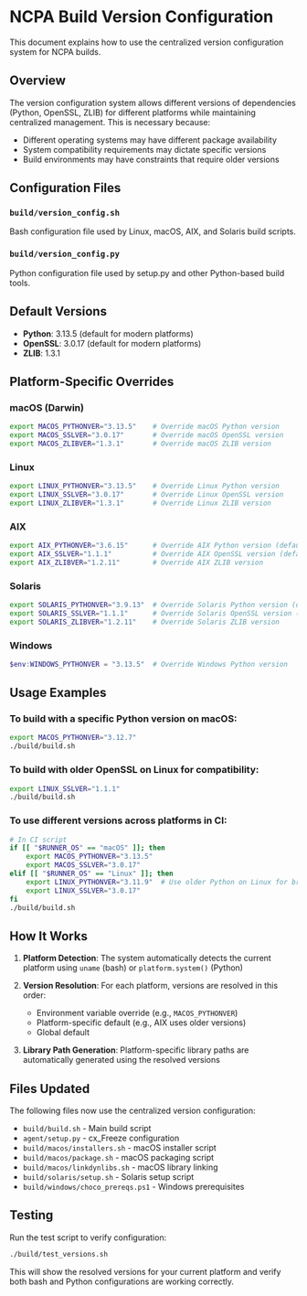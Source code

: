 # NCPA Build Version Configuration

This document explains how to use the centralized version configuration system for NCPA builds.

## Overview

The version configuration system allows different versions of dependencies (Python, OpenSSL, ZLIB) for different platforms while maintaining centralized management. This is necessary because:

- Different operating systems may have different package availability
- System compatibility requirements may dictate specific versions
- Build environments may have constraints that require older versions

## Configuration Files

### `build/version_config.sh`
Bash configuration file used by Linux, macOS, AIX, and Solaris build scripts.

### `build/version_config.py`
Python configuration file used by setup.py and other Python-based build tools.

## Default Versions

- **Python**: 3.13.5 (default for modern platforms)
- **OpenSSL**: 3.0.17 (default for modern platforms) 
- **ZLIB**: 1.3.1

## Platform-Specific Overrides

### macOS (Darwin)
```bash
export MACOS_PYTHONVER="3.13.5"    # Override macOS Python version
export MACOS_SSLVER="3.0.17"       # Override macOS OpenSSL version
export MACOS_ZLIBVER="1.3.1"       # Override macOS ZLIB version
```

### Linux
```bash
export LINUX_PYTHONVER="3.13.5"    # Override Linux Python version
export LINUX_SSLVER="3.0.17"       # Override Linux OpenSSL version
export LINUX_ZLIBVER="1.3.1"       # Override Linux ZLIB version
```

### AIX
```bash
export AIX_PYTHONVER="3.6.15"      # Override AIX Python version (defaults to older version)
export AIX_SSLVER="1.1.1"          # Override AIX OpenSSL version (defaults to 1.x)
export AIX_ZLIBVER="1.2.11"        # Override AIX ZLIB version
```

### Solaris
```bash
export SOLARIS_PYTHONVER="3.9.13"  # Override Solaris Python version (defaults to older version)
export SOLARIS_SSLVER="1.1.1"      # Override Solaris OpenSSL version (defaults to 1.x)
export SOLARIS_ZLIBVER="1.2.11"    # Override Solaris ZLIB version
```

### Windows
```powershell
$env:WINDOWS_PYTHONVER = "3.13.5"  # Override Windows Python version
```

## Usage Examples

### To build with a specific Python version on macOS:
```bash
export MACOS_PYTHONVER="3.12.7"
./build/build.sh
```

### To build with older OpenSSL on Linux for compatibility:
```bash
export LINUX_SSLVER="1.1.1"
./build/build.sh
```

### To use different versions across platforms in CI:
```bash
# In CI script
if [[ "$RUNNER_OS" == "macOS" ]]; then
    export MACOS_PYTHONVER="3.13.5"
    export MACOS_SSLVER="3.0.17"
elif [[ "$RUNNER_OS" == "Linux" ]]; then
    export LINUX_PYTHONVER="3.11.9"  # Use older Python on Linux for broader compatibility
    export LINUX_SSLVER="3.0.17"
fi
./build/build.sh
```

## How It Works

1. **Platform Detection**: The system automatically detects the current platform using `uname` (bash) or `platform.system()` (Python)

2. **Version Resolution**: For each platform, versions are resolved in this order:
   - Environment variable override (e.g., `MACOS_PYTHONVER`)
   - Platform-specific default (e.g., AIX uses older versions)
   - Global default

3. **Library Path Generation**: Platform-specific library paths are automatically generated using the resolved versions

## Files Updated

The following files now use the centralized version configuration:

- `build/build.sh` - Main build script
- `agent/setup.py` - cx_Freeze configuration
- `build/macos/installers.sh` - macOS installer script
- `build/macos/package.sh` - macOS packaging script
- `build/macos/linkdynlibs.sh` - macOS library linking
- `build/solaris/setup.sh` - Solaris setup script
- `build/windows/choco_prereqs.ps1` - Windows prerequisites

## Testing

Run the test script to verify configuration:
```bash
./build/test_versions.sh
```

This will show the resolved versions for your current platform and verify both bash and Python configurations are working correctly.
